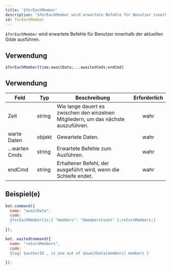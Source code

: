 ```yaml
---
title: '$forEachMember'
description: '$forEachMember wird erwartete Befehle für Benutzer innerhalb der aktuellen Gilde ausführen.'
id: forEachMember
---
```


`$forEachMember` wird erwartete Befehle für Benutzer innerhalb der aktuellen Gilde ausführen.

## Verwendung

```php
$forEachMember[time;awaitData;...awaitedCmds;endCmd]
```

## Verwendung

| Feld           | Typ    | Beschreibung                                                                        | Erforderlich |
| -------------- | ------ | ----------------------------------------------------------------------------------- |:------------:|
| Zeit           | string | Wie lange dauert es zwischen den einzelnen Mitgliedern, um das nächste auszuführen. |     wahr     |
| warte Daten    | objekt | Gewartete Daten.                                                                    |     wahr     |
| ...warten Cmds | string | Erwartete Befehle zum Ausführen.                                                    |     wahr     |
| endCmd         | string | Erhaltener Befehl, der ausgeführt wird, wenn die Schleife endet.                    |     wahr     |

## Beispiel(e)


```javascript
bot.command({
  name: "awaitData",
  code: `
  $forEachMember[1s;{ "members": "$membersCount" };returnMembers;]
  `
});

bot. waitedCommand({
  name: "returnMembers",
  code: `
  $log[ $authorID , is one out of $awaitData[members] members ]
  `
});
```